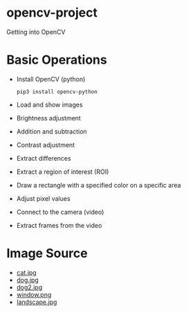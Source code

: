 # opencv-project
Getting into OpenCV

# Basic Operations
- Install OpenCV (python)
    
    `pip3 install opencv-python`
- Load and show images
- Brightness adjustment
- Addition and subtraction
- Contrast adjustment
- Extract differences
- Extract a region of interest (ROI)
- Draw a rectangle with a specified color on a specific area
- Adjust pixel values
- Connect to the camera (video)
- Extract frames from the video

# Image Source
- [cat.jpg](https://ko.wikipedia.org/wiki/고양이아과)
- [dog.jpg](https://www.google.com/url?sa=i&url=https%3A%2F%2Fpixabay.com%2Fko%2Fimages%2Fsearch%2F%25ED%259D%2591%25EB%25B0%25B1%2F&psig=AOvVaw0HZAbaJdeQqww2bN_4mR3v&ust=1726454721290000&source=images&cd=vfe&opi=89978449&ved=0CBQQjRxqFwoTCJigt6-ExIgDFQAAAAAdAAAAABAE)
- [dog2.jpg](https://unsplash.com/ko/사진/들판에서-강아지의-흑백-사진-YdVkOJRCNWc)
- [window.png](https://stackoverflow.com/questions/27035672/cv-extract-differences-between-two-images)
- [landscape.jpg](https://www.google.com/url?sa=i&url=https%3A%2F%2Fwww.crowdpic.net%2Fphoto%2F%25ED%2592%258D%25EA%25B2%25BD-%25EC%259E%2590%25EC%2597%25B0-%25EB%2593%25A4%25ED%258C%2590-%25EC%25B4%2588%25EC%259B%2590-%25EB%2582%2598%25EB%25AC%25B4-136857&psig=AOvVaw1dhclHHbVOCbCEBgiakppb&ust=1726677199787000&source=images&cd=vfe&opi=89978449&ved=0CBcQjhxqFwoTCIC67_uzyogDFQAAAAAdAAAAABAE)